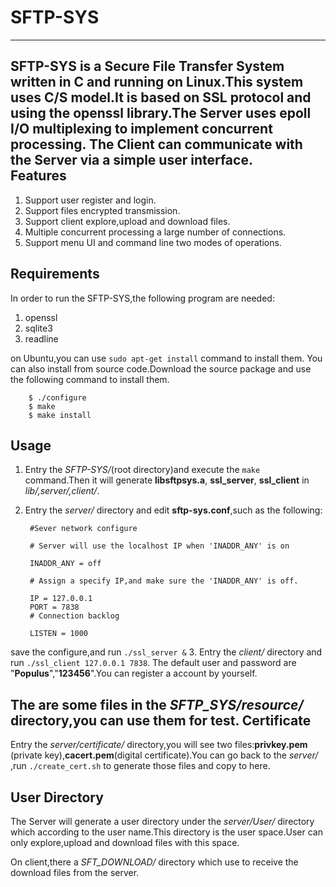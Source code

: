 # SFTP-SYS
--------
SFTP-SYS is a Secure File Transfer System written in C and running on Linux.This system uses 
C/S model.It is based on SSL protocol and using the openssl library.The 
Server uses epoll I/O multiplexing to implement concurrent processing.
The Client can communicate with the Server via a simple user interface.  
Features
--------
1. Support user register and login.
2. Support files encrypted transmission.
3. Support client explore,upload and download files.
4. Multiple concurrent processing a large number of connections. 
5. Support menu UI and command line two modes of operations. 

Requirements
--------
In order to run the SFTP-SYS,the following program are needed:

1. openssl
2. sqlite3
3. readline

on Ubuntu,you can use ``sudo apt-get install`` command to install them.
You can also install from source code.Download the source package and use the following command to install them.

		$ ./configure 
		$ make 
		$ make install 

Usage
-----

1. Entry the *SFTP-SYS/*(root directory)and execute the ``make`` command.Then it will generate
   **libsftpsys.a**, **ssl_server**, **ssl_client** in *lib/,server/,client/*. 
2. Entry the *server/* directory and edit **sftp-sys.conf**,such as the following:

		#Sever network configure 
		
		# Server will use the localhost IP when 'INADDR_ANY' is on
		
		INADDR_ANY = off 
		
		# Assign a specify IP,and make sure the 'INADDR_ANY' is off.
		
		IP = 127.0.0.1
		PORT = 7838
		# Connection backlog
		
		LISTEN = 1000 
  save the configure,and run ``./ssl_server &`` 
3. Entry the *client/* directory and run ``./ssl_client 127.0.0.1 7838``. 
The default user and password are "**Populus**","**123456**".You can register
a account by yourself.

The are some files in the *SFTP_SYS/resource/* directory,you can use them for test.
Certificate
-----
Entry the *server/certificate/* directory,you will see two files:**privkey.pem**
(private key),**cacert.pem**(digital certificate).You can go back to the *server/* ,run ``./create_cert.sh`` to generate those files and copy to here.  

User Directory
-----
The Server will generate a user directory under the *server/User/* directory 
which according to the user name.This directory is the user space.User can only
explore,upload and download files with this space.

On client,there a *SFT_DOWNLOAD/* directory which use to receive the download files from the server.
